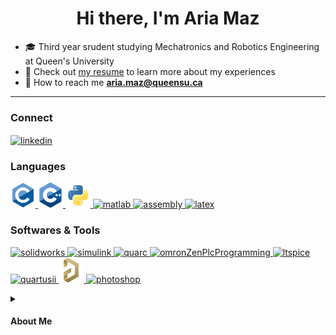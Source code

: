 <h1 align="center" >Hi there, I'm Aria Maz</h1>

<!--
<a href="https://github.com/AriaMaz">
  <img src="https://phoneky.co.uk/thumbs/screensavers/down/technology/digitalman_pyiqxoie.gif" align="right" width="240" alt="codedmanwalking">
</a>
-->

- 🎓 Third year srudent studying Mechatronics and Robotics Engineering at Queen's University
- 📄 Check out [my resume](https://drive.google.com/file/d/1vfrWIWYtuGtj2DX5kz28-l4H1GRjKEe7/view?usp=sharing) to learn more about my experiences
- 📧 How to reach me **aria.maz@queensu.ca**

---

<h3 align="left" >Connect</h3>
<p align="left">
<a href="https://linkedin.com/in/ariamaz" target="blank">
  <img src="https://raw.githubusercontent.com/rahuldkjain/github-profile-readme-generator/master/src/images/icons/Social/linked-in-alt.svg" align="center"   width="40" height="30" alt="linkedin"/></a>
</p>

<h3 align="left">Languages</h3>
<p align="left"> 
<a href="https://www.cprogramming.com/" target="_blank" rel="noreferrer"> 
  <img src="https://raw.githubusercontent.com/devicons/devicon/master/icons/c/c-original.svg" width="40" height="40" alt="c"/> </a> 
<a href="https://www.w3schools.com/cpp/" target="_blank" rel="noreferrer"> 
  <img src="https://raw.githubusercontent.com/devicons/devicon/master/icons/cplusplus/cplusplus-original.svg" width="40" height="40" alt="cplusplus"/> </a> 
<a href="https://www.python.org" target="_blank" rel="noreferrer"> 
  <img src="https://raw.githubusercontent.com/devicons/devicon/master/icons/python/python-original.svg" width="40" height="40" alt="python"/> </a> 
<a href="https://www.mathworks.com/" target="_blank" rel="noreferrer"> 
  <img src="https://upload.wikimedia.org/wikipedia/commons/2/21/Matlab_Logo.png" width="40" height="40" alt="matlab"/> </a> 
<a href="https://en.wikipedia.org/wiki/Assembly_language" target="_blank" rel="noreferrer"> 
  <img src="https://user-images.githubusercontent.com/103866722/194773833-8571f323-4fa8-4036-a51c-57b9d29c683b.svg" width="40" height="40" alt="assembly"/> </a> 
<a href="https://www.latex-project.org/" target="_blank" rel="noreferrer"> 
  <img src="https://user-images.githubusercontent.com/102880878/227271069-4ceb393d-a9a8-4582-840e-509e1ff8e8bc.png" width="40" height="40" alt="latex"/> </a> 

<h3 align="left">Softwares & Tools</h3>
<p align="left"> 
<a href="https://www.solidworks.com/" target="_blank" rel="noreferrer"> 
  <img src="https://williamdaviesblog.files.wordpress.com/2014/06/solidworks-logo.png" width="40" height="40" alt="solidworks"/> </a> 
<a href="https://www.mathworks.com/products/simulink.html" target="_blank" rel="noreferrer"> 
  <img src="https://upload.wikimedia.org/wikipedia/commons/3/36/Simulink_Logo_%28non-wordmark%29.png" width="40" height="40" alt="simulink"/> </a> 
<a href="https://www.quanser.com/products/quarc-real-time-control-software/" target="_blank" rel="noreferrer"> 
  <img src="https://avatars.githubusercontent.com/u/9682883?s=280&v=4" width="40" height="40" alt="quarc"/> </a> 
<a href="https://www.ia.omron.com/products/family/1755/" target="_blank" rel="noreferrer"> 
  <img src="https://cdn.freebiesupply.com/logos/large/2x/omron-logo-png-transparent.png" width="40" height="40" alt="omronZenPlcProgramming"/> </a> 
<a href="https://ltspice-iv.en.lo4d.com/windows" target="_blank" rel="noreferrer"> 
  <img src="https://gitlab.com/uploads/-/system/project/avatar/9699744/ltspice.png?width=64" width="40" height="40" alt="ltspice"/> </a> 
<a href="https://www.intel.com/content/www/us/en/software-kit/666221/intel-quartus-ii-web-edition-design-software-version-13-1-for-windows.html"  target="_blank" rel="noreferrer"> 
 <img src="https://downloadly.ir/wp-content/uploads/2018/09/Quartus-Prime-.png" width="40" height="40" alt="quartusii"/> </a> 
<a href="https://www.altium.com/" target="_blank" rel="noreferrer"> 
  <img src="https://raw.githubusercontent.com/github/explore/7af95003139e68a3a54e382bb4f23a72836ef348/topics/altium-designer/altium-designer.png" width="40" height="40" alt="altium"/> </a> 
<a href="https://www.photoshop.com/en" target="_blank" rel="noreferrer"> 
  <img src="https://upload.wikimedia.org/wikipedia/commons/thumb/a/af/Adobe_Photoshop_CC_icon.svg/1280px-Adobe_Photoshop_CC_icon.svg.png" width="40" height="40" alt="photoshop"/> </a> 

<details>
<summary><h4>About Me</h4></summary>
I'm a third-year Mechatronics and Robotics Engineering student at Queen's University with 2 years of experience in embedded software design, automation, and control systems.
</p>
  
**Some Examples Include:**
- Developing a 99.8% accurate NASA-used control system for a programmable PID temperature controller by simulating the system in Simulink, generating C code using QUARC, and manually validating results by hand.
- Designing an autonomous machine vision (MV) pet feeder in SolidWorks, programming MV in Python to detect pets with 98% accuracy and microcontrollers in C to feed pets accurately using a servo motor and load cell sensor with only a 4% weight error.
- Led the propulsion division within the Hyperloop Design Team and created conceptual designs, SolidWorks models, and then 2 water cooling systems for the 4 engines, enabling a 100% increase in speed up to 400 km/h.

I am fascinated by the Automotive and Aerospace/Defence industries and enjoy applying my expertise to devise creative and innovative solutions to complex problems.
</details>

<!--
📧 𝗘𝗺𝗮𝗶𝗹: aria.maz@queensu.ca  
🔗 𝗟𝗶𝗻𝗸𝗲𝗱𝗶𝗻: [linkedin.com/in/ariamaz](https://www.linkedin.com/in/ariamaz)
-->
